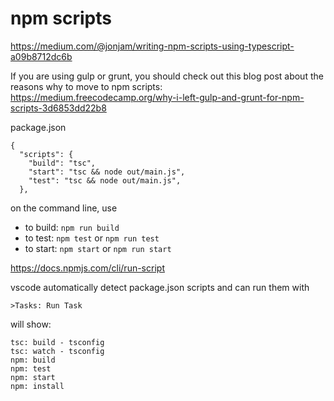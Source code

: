 # npm scripts

https://medium.com/@jonjam/writing-npm-scripts-using-typescript-a09b8712dc6b

If you are using gulp or grunt, you should check out this blog post about the reasons why to move to npm scripts: https://medium.freecodecamp.org/why-i-left-gulp-and-grunt-for-npm-scripts-3d6853dd22b8


package.json
```
{
  "scripts": {
    "build": "tsc",
    "start": "tsc && node out/main.js",
    "test": "tsc && node out/main.js",
  },
```

on the command line, use
- to build: `npm run build`
- to test: `npm test` or `npm run test`
- to start: `npm start` or `npm run start`


https://docs.npmjs.com/cli/run-script


vscode automatically detect package.json scripts and can run them with

    >Tasks: Run Task

will show:

    tsc: build - tsconfig
    tsc: watch - tsconfig
    npm: build
    npm: test
    npm: start
    npm: install

